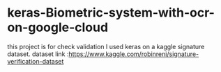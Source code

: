 # keras-Biometric-system-with-ocr-on-google-cloud

this project is for check validation I used keras on a kaggle signature dataset. 
dataset link :https://www.kaggle.com/robinreni/signature-verification-dataset
